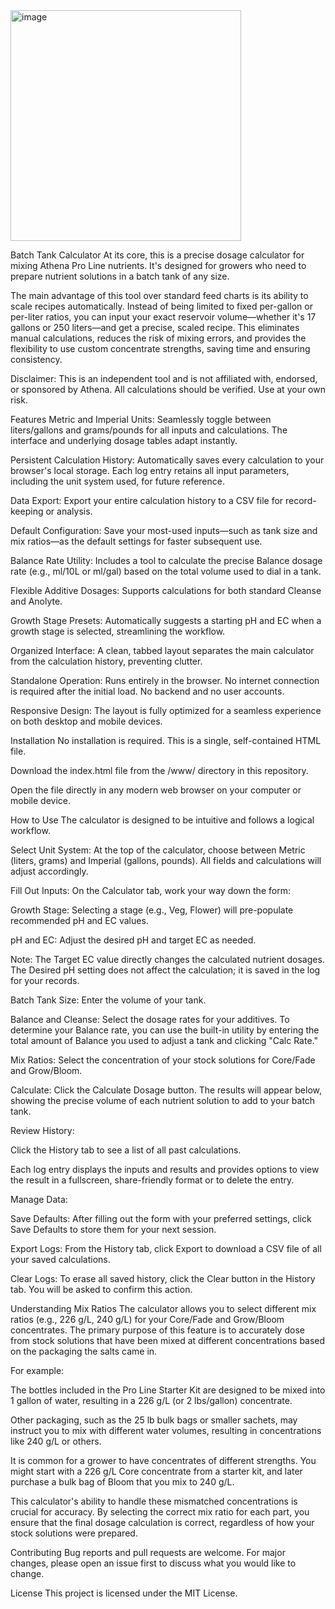 <img width="369" alt="image" src="https://github.com/user-attachments/assets/b35acb87-3020-489b-ab33-cdad3d9d84aa" />


Batch Tank Calculator
At its core, this is a precise dosage calculator for mixing Athena Pro Line nutrients. It's designed for growers who need to prepare nutrient solutions in a batch tank of any size.

The main advantage of this tool over standard feed charts is its ability to scale recipes automatically. Instead of being limited to fixed per-gallon or per-liter ratios, you can input your exact reservoir volume—whether it's 17 gallons or 250 liters—and get a precise, scaled recipe. This eliminates manual calculations, reduces the risk of mixing errors, and provides the flexibility to use custom concentrate strengths, saving time and ensuring consistency.

Disclaimer: This is an independent tool and is not affiliated with, endorsed, or sponsored by Athena. All calculations should be verified. Use at your own risk.

Features
Metric and Imperial Units: Seamlessly toggle between liters/gallons and grams/pounds for all inputs and calculations. The interface and underlying dosage tables adapt instantly.

Persistent Calculation History: Automatically saves every calculation to your browser's local storage. Each log entry retains all input parameters, including the unit system used, for future reference.

Data Export: Export your entire calculation history to a CSV file for record-keeping or analysis.

Default Configuration: Save your most-used inputs—such as tank size and mix ratios—as the default settings for faster subsequent use.

Balance Rate Utility: Includes a tool to calculate the precise Balance dosage rate (e.g., ml/10L or ml/gal) based on the total volume used to dial in a tank.

Flexible Additive Dosages: Supports calculations for both standard Cleanse and Anolyte.

Growth Stage Presets: Automatically suggests a starting pH and EC when a growth stage is selected, streamlining the workflow.

Organized Interface: A clean, tabbed layout separates the main calculator from the calculation history, preventing clutter.

Standalone Operation: Runs entirely in the browser. No internet connection is required after the initial load. No backend and no user accounts.

Responsive Design: The layout is fully optimized for a seamless experience on both desktop and mobile devices.

Installation
No installation is required. This is a single, self-contained HTML file.

Download the index.html file from the /www/ directory in this repository.

Open the file directly in any modern web browser on your computer or mobile device.

How to Use
The calculator is designed to be intuitive and follows a logical workflow.

Select Unit System: At the top of the calculator, choose between Metric (liters, grams) and Imperial (gallons, pounds). All fields and calculations will adjust accordingly.

Fill Out Inputs: On the Calculator tab, work your way down the form:

Growth Stage: Selecting a stage (e.g., Veg, Flower) will pre-populate recommended pH and EC values.

pH and EC: Adjust the desired pH and target EC as needed.

Note: The Target EC value directly changes the calculated nutrient dosages. The Desired pH setting does not affect the calculation; it is saved in the log for your records.

Batch Tank Size: Enter the volume of your tank.

Balance and Cleanse: Select the dosage rates for your additives. To determine your Balance rate, you can use the built-in utility by entering the total amount of Balance you used to adjust a tank and clicking "Calc Rate."

Mix Ratios: Select the concentration of your stock solutions for Core/Fade and Grow/Bloom.

Calculate: Click the Calculate Dosage button. The results will appear below, showing the precise volume of each nutrient solution to add to your batch tank.

Review History:

Click the History tab to see a list of all past calculations.

Each log entry displays the inputs and results and provides options to view the result in a fullscreen, share-friendly format or to delete the entry.

Manage Data:

Save Defaults: After filling out the form with your preferred settings, click Save Defaults to store them for your next session.

Export Logs: From the History tab, click Export to download a CSV file of all your saved calculations.

Clear Logs: To erase all saved history, click the Clear button in the History tab. You will be asked to confirm this action.

Understanding Mix Ratios
The calculator allows you to select different mix ratios (e.g., 226 g/L, 240 g/L) for your Core/Fade and Grow/Bloom concentrates. The primary purpose of this feature is to accurately dose from stock solutions that have been mixed at different concentrations based on the packaging the salts came in.

For example:

The bottles included in the Pro Line Starter Kit are designed to be mixed into 1 gallon of water, resulting in a 226 g/L (or 2 lbs/gallon) concentrate.

Other packaging, such as the 25 lb bulk bags or smaller sachets, may instruct you to mix with different water volumes, resulting in concentrations like 240 g/L or others.

It is common for a grower to have concentrates of different strengths. You might start with a 226 g/L Core concentrate from a starter kit, and later purchase a bulk bag of Bloom that you mix to 240 g/L.

This calculator's ability to handle these mismatched concentrations is crucial for accuracy. By selecting the correct mix ratio for each part, you ensure that the final dosage calculation is correct, regardless of how your stock solutions were prepared.

Contributing
Bug reports and pull requests are welcome. For major changes, please open an issue first to discuss what you would like to change.

License
This project is licensed under the MIT License.
